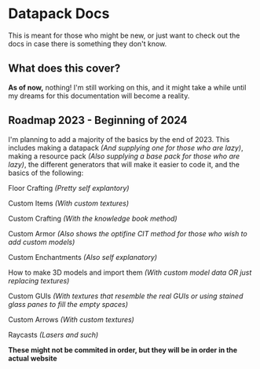 
# Datapack Docs
This is meant for those who might be new, or just want to check out the docs in case there is something they don't know.

## What does this cover?

**As of now,** nothing!
I'm still working on this, and it might take a while until my dreams for this documentation will become a reality.

## Roadmap 2023 - Beginning of 2024

I'm planning to add a majority of the basics by the end of 2023. This includes making a datapack *(And supplying one for those who are lazy)*, making a resource
pack *(Also supplying a base pack for those who are lazy)*, the different generators that will make it easier to code it, and the basics of the following:

Floor Crafting *(Pretty self explantory)*

Custom Items *(With custom textures)*

Custom Crafting *(With the knowledge book method)*

Custom Armor *(Also shows the optifine CIT method for those who wish to add custom models)*

Custom Enchantments *(Also self explanatory)*

How to make 3D models and import them *(With custom model data OR just replacing textures)*

Custom GUIs *(With textures that resemble the real GUIs or using stained glass panes to fill the empty spaces)*

Custom Arrows *(With custom textures)*

Raycasts *(Lasers and such)*

**These might not be commited in order, but they will be in order in the actual website**
